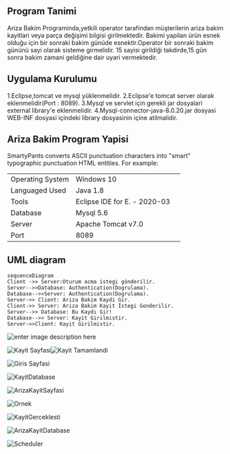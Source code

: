 


## Program Tanimi

Ariza Bakim Programinda,yetkili operator tarafindan müşterilerin ariza bakim kayitlari veya parça değişimi bilgisi girilmektedir.
Bakimi yapilan ürün esnek olduğu için bir sonraki bakim günüde esnektir.Operator bir sonraki bakim gününü sayi olarak sisteme girmelidir.
15 sayisi girildiği takdirde,15 gün sonra bakim zamani geldiğine dair uyari vermektedir.


## Uygulama Kurulumu

1.Eclipse,tomcat ve mysql yüklenmelidir.
2.Eclipse'e tomcat server olarak eklenmelidir(Port : 8089).
3.Mysql ve servlet için gerekli jar dosyalari external library'e eklenmelidir.
4.Mysql-connector-java-8.0.20.jar dosyasi WEB-INF dosyasi içindeki library dosyasinin içine atilmalidir.



## Ariza Bakim Program Yapisi

SmartyPants converts ASCII punctuation characters into "smart" typographic punctuation HTML entities. For example:


|                |                       |                         |
|----------------|-------------------------------|-----------------------------|
|Operating System|Windows 10               |           |
|Languaged Used        |Java 1.8           |          |
|Tools            |Eclipse IDE for E. - 2020-03 ||
|Database|Mysql 5.6                  |           |
|Server          |Apache Tomcat v7.0            |          |
|Port               |8089             ||


## UML diagram

```mermaid
sequenceDiagram
Client ->> Server:Oturum acma istegi gönderilir.
Server-->>Database: Authentication(Dogrulama).
Database-->>Server: Authentication(Dogrulama).
Server->> Client: Ariza Bakim Kaydi Gir.
Client->> Server: Ariza Bakim Kayit İstegi Gonderilir.
Server-->> Database: Bu Kaydı Gir!
Database-->> Server: Kayit Girilmistir.
Server->>Client: Kayit Girilmistir.

```



![enter image description here](https://lh3.googleusercontent.com/Zbujoe2qFuJA6E-rEo1YuZL--0PVMPss0w_Cdxvbdw3wBKl_C9cexhgw6ZgvMiY4eOhoNfal2UnbhYmNS2RXC3sePs-wD9MvfV2BX3ekvSymr5-TuTGfD3wWk1bMw22h9i5DC34lnncbGy0rDWZP8iHulti2BfyK542N_zw3eI_X-rkLcvDl5Two6tikUl5bdh6MBXh5fRjbSGJPmuizM6fizfb_K5pGhKOcEoH-b1PadzEhAydGLDtCt6eHTpVwNWb0wpg2MyDb1b9YvsCKdhAIR6AoGpt1Mvlfe7MRcPNBJoz_00ZRhT_cU7JZDaIYaknkfCesYX5u5052dW5aC3sjfJRhaEU27-h6yeRM6mRNeFS1KZwjNXUnL9E0yFwIsVZ63p4sNoBgtui_ax1Ye-8BhsDyLIAhxsx49RUI1zcCAJQwdbI7DiRz5J1MICYEHllzZDcTmvmm3yG2QW0wRdlA3bzdLfRavDR0sCyPRnnSzr8DHX11r1MotIggnPCoT2k_d_R6Fy13btvYULCOi-1Ih2SUdWy8ngvS_GQR63pwcONkmtvz7_Y4nvgdrel8yY1mlwpu6vnR24vjVtJ6LyuOvwswG38qmqKHax8GACCNbiLDiqCz2PGsPKdhTL957PQmCay-Ip80ZrUd-3hHrvDGrX9vd7k-v66Z2wvDYnV3RwLmDV15aa5PSIHnRA=w1743-h763-no?authuser=0)



![Kayit Sayfasi](https://lh3.googleusercontent.com/eJdU6o9EoGiQ5uMepdUCZ8p8emzDbYXzT2XW_rUR4_IgmD2m7zy5n650Ry7BTZHrTvaAq589NZsaKuMSby_mdjUnwOHoDHO_FHKPO_9jNEdm1WidQdTQSXEN8PYXVi0KOlUrgSajyPiaZGl1YLadoaBo7nSfWg4d864mP58uBnWmPS8EEdD7gJ-xh78ofuYueMHRI3XiRyBtz3S0KtV1qpivr_1DbyIDWyn1xCxQZDcWwxfW2fTF2rLfhw9ETAfU7DKYVSH273uxL-CxO6LKfkVZYp6BYkh0YVcxLnbGAj50UA24UFCPlIwpNNWxnu8ctpyoibukJIxCWvUcl3oTSpGTIoTn5qZ2gT7g4TnVKaUJnMLaFnjiSZuH-PGVDs91ALslViUQYHKPEoIceE5eQQXaP6XfAFrH9gu1UTFVdPCUC-VQ3hxUv_DGXaEaIiayce8o7wU3yKjmzqdOPNka3YRaMzgocEjTFWYSJmdJEKB6WLyKyaJRy_Z2_oyI1Yvgj66Rh0Nvsa_dnOh93OYI4rI7pS51Q7eGVU7i9WWrV1TIabYEfirD_PpG33512OkKUcZLY6ZFos8YAEuBROUZ2EOdp7mPja2DIR1okGE7UGZgrDLejcqTnwp1YR5YI5JCTwDo0O-zJmbcvP3nJHdnlVrqGXN3jgOIrAC-u1g73_LoUtOHIhrUZITiit93cg=w536-h220-no?authuser=0)![Kayit Tamamlandi](https://lh3.googleusercontent.com/px894lC0t5a5ZRSUN_0j3rVjpD8dLlOn6vA8eyI9AGKNrkAkAA2aPahruLz5stcIss8vMaa2uO_liFQM2RnRe7uhFz0kuCJyHRho_YJ9xiwVcvjMcHNTbsMRtaC8e19uglipOLukTs4Q7E11IwSkZY3KKrGe6StwF9mtODiEQD2kbc9xr1-gahL2RwS80-tvv43Qg4GTqdLpiLGLxj2xfWvQfoFKVN_dzIpFI4ccEuwEBWG8Iesnqqjm-EIQy8LN80usa_tY4vX7kiaMSSU-HmFkJP8E7AHXr3-xGWqWnDJiHeNV8OwBDgZYNWOeEjf_5Lc4yFU683DUsyCP8rMbk8NgMe4r5Xh2uzdP6yBZELoeZO4JkRlfI8hZCKKzS79GLyYq2wnQQQZyPRoo2P_uAV4E7HY2Uoqs7rYjpTEtfnRCdMvURheo7M3d6NwSnbv-lzBoVbPl1FrdkyAGf43gOKxHPetaJAYuM1_S-Gblsjd3N61WPjBk_cj32epmP3menE9DF9E-oS0vJ52nnpCCsMokWRuy9ig4XMb3ejU2pKzU0O7CcgfVaMIjP7nGbLsmOFB3anYrLXsmSqN1mYnHaCS7912IDk_LwPGp-ZE876Z9IFtx2IZ8m797jjPiPiF11h19atyCIvt9wUhVZA13bwSWH4hEaNVios8-YxRALxQRhrCfr_rxCRHh3r7cpQ=w1751-h478-no?authuser=0)

![Giris Sayfasi](https://lh3.googleusercontent.com/DEUU1Cy9zZ9RaSf6_cBg3R2B00RN0XF-MLr00a4NNWIHHiPvXAjguWPzMMkty9EmTQk9RBH8AG6v9LG3AauAe0UF3fP2awC5WW1NKUlCYwk_Ak0rYQtRZxAv9f-mwGpikMiV5pIJsD8ADyHXpf6oaqbdvhlWZlUU2NI2eqWxjBD35QT72AC5gVvCujTqa5REcA1SKZWTxRvPlZf9za9lIENEF-26bqMEkB8tSNGC3R2NEwXEIQm1vk8CHVLURuyjRvrt-tjoHQM1tEnyxShPTzMVz8h6L9g4byNTfd3Mbz3rVr9B3u2tfAeIzgiRXEqENn_kRUTXGoYpGTD28Z-qe-24YDIVJYe-XEnUGe18XdkrKdydX00FKLbaFQ1_FmZejOV_cmAjIrl3eJw4VhZBqztKQQimj0xxv0q3r0eLp9-26JweAv6Q-cpfHgg7_bHJKXiQs0dq4JpiEFwcNc1vsd-i5FfyxpgT5AhgM2CzE0t0mVVe68vsHOxUhpovVIbIgrAFBma32EGY0jyEK29p6xGFR923xAUOb_0hSLT71b2wHy9AsBT-IwM51eYXnWK1iEQBgy7vzLiowkA6R-axboMuOe5TiSkowoPtrrB4J1V1xr-MkgJKYVBTmPAJdq4OP9W0MZj_w9vYDWNXr-wpEidq7p79ShyG380fz1SMknXoTkgBH7Xz-XRu9vpIQg=w1717-h667-no?authuser=0)

![KayitDatabase](https://lh3.googleusercontent.com/aTJSgUNA30-GchUbV-9NA1vjMFh85xdmhQ8ZojulR5Z5Xpj37yx1BO_9RUtLuJ_PaSo0yymrJJs01SsCtEkqrwTHiiS7BjSqk1N2NWzUPuwzTiMBAcFLogv3tahp3DWcHdH1pQ10MTzxbrYrBl_Mq_B5xzOcVyBXSSINUVqUvOOAq23vkfBw480fRzTcXNKOGK63pWmXZeZSXyLd_MOwNDjzCEo-futWmAVIlpB6UprnMuhheQ5oppVPGEyR96riZy1O5XczhGp104yL4u9j_gb32HfdAhclYZh1Qu7kovdQIlb8PllGXqvrsL0E_MkkXHUPAZndyYMhj2VeCHdqTfsI1rSFCIJ6mXiWYRT__Mc9_l4E0E5vKE6qqp5fMpMY8XChQVV52DgNUQOnoUYhewfoQti-toIsNnh7_9gYXJJHY_FS3aO0z8GdprZGwPA9_j6ZvMayHxxd2wV9UDJUEHbirBRSWn-NLrvTc6QK8GT8ngy9SNkacXzPOI8eYzqkOiNO4PKI9NwbQcUFR7pdSSbd-vU55pm1wczZjgikdLICFj299TXbKgw9dNasyhrI2x7pitlaEjgk_aSyVtGwcAhzy-86E8K28um1KU1I9GOD9UAtgRoxJbmWYsWPjewKtgwxKhvz-fqExiv1YEQsJWepo-tGhWx3MS2UFLQTnSFrtdYHbXVbUb2VAzXO3A=w328-h860-no?authuser=0)

![ArizaKayitSayfasi](https://lh3.googleusercontent.com/poWmSoS7YoXAOLgK-YRfFfTpzNlnhkYrry6lKtu3v-nuJ2sN8RfNUOgwMaN0f0dXHfBM6gXpGDNjLnIAsssIH9UkVDzpjl7HeIGus6jli1PRHYsniCMIgevRvXHmropHgYlthb5n0rEeCEvPZUFSdSD5w7fB9NodTOquDJp1UwlGfoKE3gTO34mTDsX3sDuAk3ozQWW95bTVLUj0hCCSnFuNi-5jqoiqRkuHYOHqmiOEF3wMrtGpqrUlpYAwxCRjdWpc6IbQxsRdCQMXgxcka4zYr_9niMeOSG8_mBTYFB3AuQs0llzY6z2gGI4z2jonZpb7V1KgYNxT-ZuhXVQ-Lon-8RTKmlctVNrteDMHAuD-t2_L_EnonNmeVdof6gZL2NKJgtW_dl1UlfgQBnbuK2VjY_IyS_heYI01R-534-116RJHCqkFLGIHIeJo7lX1EuvB-6hPSsABUWUeyPtLcdiXCX6pO8xqcia1Gm8_K0yyHcIipc7iWP6YEU3xT4i56QKt-W8qFE73ShH7PGTzGn4iP6LBjx9haIBzYQK50O0hmmNjxoPNeLrII29GNLUVwlL0as1iectWB2B64WzmxQ7LszYR9FZuedioCDH3HrFDqD6EfUQDJbO2PAHCUBtJvjlZvwT0OSpjoAwRv3JUxVGZ7NCjES6dhKFZ6M7WlrRT6swCq-_XPJ1nuPHtDA=w1735-h722-no?authuser=0)

![Ornek](https://lh3.googleusercontent.com/gZsTLmLYwKC6sQ2f6lpb9z2oKsA8eyRV7tTfvO7Koumjg3Gfcd0VfkspIh9l8j05ZYUB6spEVlXEfdO208D8k41D8_GpKHG1DVPrtRiCyBTn4LSHRIzfRBvwdToiGSLySmfDm_11FoSWIx5DDGJEFheynLKT-Lyn41D1S07tvNlPvmu0lSTH7oV8LPYkynm5RSxFif-Nn1VNU_9JP52slHHfxmLOBVaBBVxp4fjc5l_dknxpItHz_WpclAMEotu5-Od0HS_jZKFmq7TCM09_UHqa9nfOTAMvNn6ZnNCA6n7NCZofbg9ZqO5SeMGUf-MFJeWFZ8cZcT1Ry8vhC9N5ImNjaLfguyy0iMwtIJCB1ZvBiDq57sSn3KHz7dd-c6v1YROG3ueRMmlQF1ZTmplSS5kPRPXuet3b3GBtFUgZLqsE-9M-JRpzW7KEgkiicoD03l8j2AThwlN622hSTiFd_XTqdFG_U8yi95gixfHnBXFWWy2uerZK5UhLT8f7ArT17nZH73T69sGS04tK-dzmpIDfrk8p2SQ_r8cmrqAw36X2GXM_TytKxuhjUypMAAFao3of5mwvjeJ7kSrBDVKWJ0dz6ieOsc03VVSNm5NimMKgGt9wftj5VWZYnuxSa5YxYZVutoO_2RM0C5gznoLtt9awTFbz9E3WGPvK5Gh0mhxvrurWuLesHv2wm8tB5Q=w1743-h658-no?authuser=0)

![KayitGerceklesti](https://lh3.googleusercontent.com/4F_cZpLqETwF3bQv42RAa4ThtrVGfOI9Y_rxAvWPL41aMXZL6L4iPBofIomZZ0QixT38zonBLx95EJs1lTxy0VXRK8gAbM2iYlkWBOq9NFhjTKPiXxALI8ZIXqRCCR2j-hrGr_q4uDY3MQqiVqYbI6U_YtMCMq8TOFRYsVXxD-JY4__Dfcg7bMXun3yg3GAkI80ZamjFCCrUEbWlicAmfv40bieqmjobGBkxe2Zshy9AzrTkYX8osdALNtaTQ5jTr3vViUIrD_cCi7ryaNYs1pTtK8I0HI532Fo7CjOuK_c5_PQT87EqcOKdW1jq9R8wj6Yat2CNwGY0IWE_DEjpSmhA4D7HdXBpCXd-5Q7irBPEPvH2KnXYeWQwktjpXrY_lHO6_Yj_FWzLCrc113YYhD9vh23uzvWbqtXerZhfHMZLtNTy20g4scD6Ne-1lD9OUuew6omSZfVWJE73wvuEogwwYYIDGP00z5PQrzBZEb3ulJmBM5_10plHF46_IYzlPr2dxZ3grnpxX7THn8p8UfSIJLSu66eSkM4nHzDuYBqRvc90JDIM5YpDylIsfeySz7o_4qNRgozBJd5bJUn40auAxm6Wqnb_DVhEF7yIEnkg0pwKUygcY2bgkVlCj8q1JgRhqA2Vp79ED1nu1OWd5lcybHVqaWhtB1F2TRUfMuQH-3SzZNrQrkJ0czMhNA=w1738-h650-no?authuser=0)

![ArizaKayitDatabase](https://lh3.googleusercontent.com/a0GBLnwuPf0bN-M-pqBUBPfgxMgc_EB9maLPWvLwjHPfT9FtmtWDuS_35ycATROKnRNzTYIUTMDgZL5ewnhuQaH2BxDDZ1QJQFofSQ6GSZ54CIElgVKbz-c_Q_L0OYrlmB8Dr5koITvZrjUpf8MfZ8axVsDyPcuB5ElnZliznhwiD0BrTnyuZxO1xgSGRKAWFW4zcNTAWHoPMmdBy__cBVD0fERWsdTmtATsiNDN029olbFN4irnucvaItlUZ4i3Kc9lIHDy5P0_hx6csZZuAccF4s21UvM_7ZRDo86QQm26sY9ht1T_sapH8MqLh4540BJajxDb89_TAGCTy0qvpkJAxhYco89gv_3S5qseI4BDSOci4gWk2DANS1SEZD2s95LIA9Qw0iF-sTVuloriluFZ5vG7ePn1wQmQdsOCFB0juadCsENUAwjBHSMQJT-SEMH2N546MtF_SX1zDrEM7wabc9WIbpS2QUM0QKTcr2scRCLpzTdqI0o4yko18rc-vc0tgYXh5neQKNAObyA7jnD5XmVDOrNdXEemQGxcwLWoW15PBgeTMaRkYHrDJTJWAnZQJMy0zKaVBcpBAZuLpzvA5anS8wG4Z8LrVgeKKFMKjY-Q8NhfSdqIykKUD5v7MWJHPZBDe4YuazyVHa9JIoddIlW6gv996STXBT06HQfu5ioL7Ezr3P8bBB_mzw=w849-h267-no?authuser=0)

![Scheduler](https://lh3.googleusercontent.com/8I1fx3miRfiX9T-KaKF4bAa5Zztx701Y0j5bzX2tdr2qZSgUjAQAzIfTisPSczqn3AhYabdlxuDGEXn_4agcBHy6J57uImB3hIYCgYwtnZ8vqsub_qf5aKukBU65wV3_M7VR3w4uuafZsB_EloRy--yGFDJXiGUP1JcNq7d9u-gt2MB21VRwqS6rEgy_bzlNNbhVRcsHlHYqrs7fuALQtWS4575TQ72FlfX7f4UDHwb060Qt8SJHcuyQIKTD2F-e5DvrtRHX3M57QIVIHtRM0FIssrqc1A7xywDgXvC_kGYEGJIDQPTeJvqcwCkjpCKBa2L5B_COgdo98CrOnU3UReQUFMMa-_TZeGy0F0hnlOmZ2gmzi3o_nOOLnrVM9zV22vrNmSKuweZk1K_frGsko3tDBC693ZNBtlaBICAC_3JJPf8XGQ2cZkwmDRJHV5jBL_eZXaJrb2Z95q8EbBfq6Jz6Y35IWo64kNvRMS6__eFmWFXXi9BRqzk_Z5WOsCHz9idYxIwuo3faM1dSLYhhkXgZc4QiS0c5ZF-h-gT2ZrwNoUoaBPmZGQ90PxBvpdYltcyZT6jU4eywZ8ZRLSVcjawd8ZvlAiv3zlyAZHOg9pLTh2j8X8vlDinA06ZFS7BoJW9_0ImwzQR3y6vZ0b8othlHdyE7PBroV3NdGy9PqHBwJ_8arh_APepWnwvmSQ=w855-h248-no?authuser=0)


